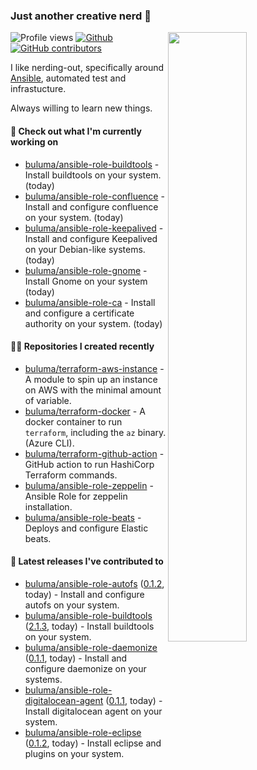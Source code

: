 ### Just another creative nerd 👋


![Profile views](https://gpvc.arturio.dev/buluma) <a href="https://gitstats.me/buluma">
  <img align="right" src="https://github-readme-stats.vercel.app/api?username=buluma&theme=gotham&show_icons=true" width="50%"/>
</a>
[![Github](https://img.shields.io/badge/-buluma-black?style=flat&labelColor=black&logo=github&logoColor=white&include_all_commits=true&count_private=true)](https://gitstats.me/buluma)
[![GitHub contributors](https://img.shields.io/github/contributors/buluma/badges.svg)](https://GitHub.com/buluma/badges/graphs/contributors/)

I like nerding-out, specifically around [Ansible](https://github.com/ansible/ansible), automated test and infrastucture.

Always willing to learn new things.

#### 👷 Check out what I'm currently working on

- [buluma/ansible-role-buildtools](https://github.com/buluma/ansible-role-buildtools) - Install buildtools on your system. (today)
- [buluma/ansible-role-confluence](https://github.com/buluma/ansible-role-confluence) - Install and configure confluence on your system. (today)
- [buluma/ansible-role-keepalived](https://github.com/buluma/ansible-role-keepalived) - Install and configure Keepalived on your Debian-like systems. (today)
- [buluma/ansible-role-gnome](https://github.com/buluma/ansible-role-gnome) - Install Gnome on your system (today)
- [buluma/ansible-role-ca](https://github.com/buluma/ansible-role-ca) - Install and configure a certificate authority on your system. (today)

#### 👨‍💻 Repositories I created recently

- [buluma/terraform-aws-instance](https://github.com/buluma/terraform-aws-instance) - A module to spin up an instance on AWS with the minimal amount of variable.
- [buluma/terraform-docker](https://github.com/buluma/terraform-docker) - A docker container to run `terraform`, including the `az` binary. (Azure CLI).
- [buluma/terraform-github-action](https://github.com/buluma/terraform-github-action) - GitHub action to run HashiCorp Terraform commands.
- [buluma/ansible-role-zeppelin](https://github.com/buluma/ansible-role-zeppelin) - Ansible Role for zeppelin installation.
- [buluma/ansible-role-beats](https://github.com/buluma/ansible-role-beats) - Deploys and configure Elastic beats.

#### 🚀 Latest releases I've contributed to

- [buluma/ansible-role-autofs](https://github.com/buluma/ansible-role-autofs) ([0.1.2](https://github.com/buluma/ansible-role-autofs/releases/tag/0.1.2), today) - Install and configure autofs on your system.
- [buluma/ansible-role-buildtools](https://github.com/buluma/ansible-role-buildtools) ([2.1.3](https://github.com/buluma/ansible-role-buildtools/releases/tag/2.1.3), today) - Install buildtools on your system.
- [buluma/ansible-role-daemonize](https://github.com/buluma/ansible-role-daemonize) ([0.1.1](https://github.com/buluma/ansible-role-daemonize/releases/tag/0.1.1), today) - Install and configure daemonize on your systems.
- [buluma/ansible-role-digitalocean-agent](https://github.com/buluma/ansible-role-digitalocean-agent) ([0.1.1](https://github.com/buluma/ansible-role-digitalocean-agent/releases/tag/0.1.1), today) - Install digitalocean agent on your system.
- [buluma/ansible-role-eclipse](https://github.com/buluma/ansible-role-eclipse) ([0.1.2](https://github.com/buluma/ansible-role-eclipse/releases/tag/0.1.2), today) - Install eclipse and plugins on your system.


